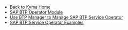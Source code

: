 - [Back to Kyma Home](/)
- [SAP BTP Operator Module](README.md)
- [Use BTP Manager to Manage SAP BTP Service Operator](02-10-usage.md)
- [SAP BTP Service Operator Examples](02-11-examples.md)
